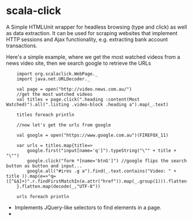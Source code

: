 scala-click
===========

A Simple HTMLUnit wrapper for headless browsing (type and click) as well as data extraction. It can be used for scraping websites that implement HTTP sessions and Ajax functionality, e.g. extracting bank account transactions.

Here's a simple example, where we get the most watched videos from a news video site, then we search google to retrieve the URLs

        import org.scalaclick.WebPage._
        import java.net.URLDecoder._

        val page = open("http://video.news.com.au/")
        //get the most watched videos
        val titles = page.click(".heading :content(Most Watched)").all(".listing .video-block .heading a").map(_.text)

        titles foreach println

        //now let's get the urls from google

        val google = open("https://www.google.com.au")(FIREFOX_11)

        var urls = titles.map{title=>
            google.first("input[name='q']").typeString("\"" + title + "\"")
            google.click("form *[name='btnG']") //google flips the search button as button and input...
            google.all("#ires .g a").find(_.text.contains("Video: " + title )).map(e=>"q=([^&$]+)".r.findFirstMatchIn(e.attr("href")).map(_.group(1))).flatten
        }.flatten.map(decode(_,"UTF-8"))

        urls foreach println

* Implements JQuery-like selectors to find elements in a page.
*



